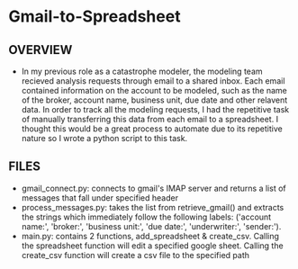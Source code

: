# Gmail-to-Spreadsheet
## OVERVIEW
* In my previous role as a catastrophe modeler, the modeling team recieved analysis requests through email to a shared inbox. Each email contained information on the account to be modeled, such as the name of the broker, account name, business unit, due date and other relavent data. In order to track all the modeling requests, I had the repetitive task of manually transferring this data from each email to a spreadsheet. I thought this would be a great process to automate due to its repetitive nature so I wrote a python script to this task.

## FILES
* gmail_connect.py: connects to gmail's IMAP server and returns a list of messages that fall under specified header
* process_messages.py: takes the list from retrieve_gmail() and extracts the strings which immediately follow the following labels: ('account name:', 'broker:', 'business unit:', 'due date:', 'underwriter:', 'sender:'). 
* main.py: contains 2 functions, add_spreadsheet & create_csv. Calling the spreadsheet function will edit a specified google sheet. Calling the create_csv function will create a csv file to the specified path 
